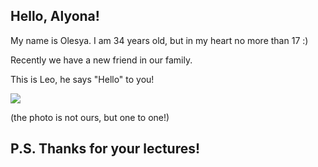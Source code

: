 ## **Hello, Alyona!**
My name is Olesya. 
I am 34 years old, but in my heart no more than 17 :)

Recently we have a new friend in our family. 

This is Leo, he says "Hello" to you!



![](https://krasivosti.pro/uploads/posts/2022-08/1660944901_2-krasivosti-pro-p-chernii-labrador-shchenok-vkontakte-2.jpg)

(the photo is not ours, but one to one!)

## P.S. Thanks for your lectures!